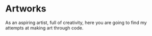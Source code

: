 # Artworks
As an aspiring artist, full of creativity, here you are going to find my attempts at making art through code.
